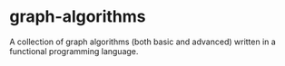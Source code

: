 # graph-algorithms
A collection of graph algorithms (both basic and advanced) written in a functional programming language.
